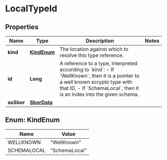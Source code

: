 

# LocalTypeId


## Properties

| Name | Type | Description | Notes |
|------------ | ------------- | ------------- | -------------|
|**kind** | [**KindEnum**](#KindEnum) | The location against which to resolve this type reference. |  |
|**id** | **Long** | A reference to a type, interpreted according to &#x60;kind&#x60;: - If &#x60;WellKnown&#x60;, then it is a pointer to a well known scrypto type with that ID, - If &#x60;SchemaLocal&#x60;, then it is an index into the given schema.  |  |
|**asSbor** | [**SborData**](SborData.md) |  |  |



## Enum: KindEnum

| Name | Value |
|---- | -----|
| WELLKNOWN | &quot;WellKnown&quot; |
| SCHEMALOCAL | &quot;SchemaLocal&quot; |



